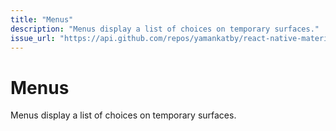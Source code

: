 ```yaml
---
title: "Menus"
description: "Menus display a list of choices on temporary surfaces."
issue_url: "https://api.github.com/repos/yamankatby/react-native-material/issues/14"
---
```

    
# Menus
Menus display a list of choices on temporary surfaces.
